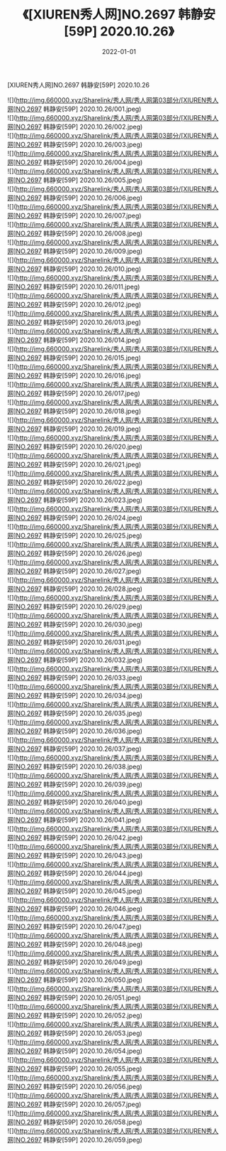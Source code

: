 ﻿---
layout: post
title:  《[XIUREN秀人网]NO.2697 韩静安[59P] 2020.10.26》
date:   2022-01-01
img: http://img.660000.xyz/Sharelink/秀人网/秀人网第03部分/[XIUREN秀人网]NO.2697 韩静安[59P] 2020.10.26/000.jpg
categories: [美女, 清纯, 唯美]
---

[XIUREN秀人网]NO.2697 韩静安[59P] 2020.10.26

 ![](http://img.660000.xyz/Sharelink/秀人网/秀人网第03部分/[XIUREN秀人网]NO.2697 韩静安[59P] 2020.10.26/001.jpeg) <br>![](http://img.660000.xyz/Sharelink/秀人网/秀人网第03部分/[XIUREN秀人网]NO.2697 韩静安[59P] 2020.10.26/002.jpeg) <br>![](http://img.660000.xyz/Sharelink/秀人网/秀人网第03部分/[XIUREN秀人网]NO.2697 韩静安[59P] 2020.10.26/003.jpeg) <br>![](http://img.660000.xyz/Sharelink/秀人网/秀人网第03部分/[XIUREN秀人网]NO.2697 韩静安[59P] 2020.10.26/004.jpeg) <br>![](http://img.660000.xyz/Sharelink/秀人网/秀人网第03部分/[XIUREN秀人网]NO.2697 韩静安[59P] 2020.10.26/005.jpeg) <br>![](http://img.660000.xyz/Sharelink/秀人网/秀人网第03部分/[XIUREN秀人网]NO.2697 韩静安[59P] 2020.10.26/006.jpeg) <br>![](http://img.660000.xyz/Sharelink/秀人网/秀人网第03部分/[XIUREN秀人网]NO.2697 韩静安[59P] 2020.10.26/007.jpeg) <br>![](http://img.660000.xyz/Sharelink/秀人网/秀人网第03部分/[XIUREN秀人网]NO.2697 韩静安[59P] 2020.10.26/008.jpeg) <br>![](http://img.660000.xyz/Sharelink/秀人网/秀人网第03部分/[XIUREN秀人网]NO.2697 韩静安[59P] 2020.10.26/009.jpeg) <br>![](http://img.660000.xyz/Sharelink/秀人网/秀人网第03部分/[XIUREN秀人网]NO.2697 韩静安[59P] 2020.10.26/010.jpeg) <br>![](http://img.660000.xyz/Sharelink/秀人网/秀人网第03部分/[XIUREN秀人网]NO.2697 韩静安[59P] 2020.10.26/011.jpeg) <br>![](http://img.660000.xyz/Sharelink/秀人网/秀人网第03部分/[XIUREN秀人网]NO.2697 韩静安[59P] 2020.10.26/012.jpeg) <br>![](http://img.660000.xyz/Sharelink/秀人网/秀人网第03部分/[XIUREN秀人网]NO.2697 韩静安[59P] 2020.10.26/013.jpeg) <br>![](http://img.660000.xyz/Sharelink/秀人网/秀人网第03部分/[XIUREN秀人网]NO.2697 韩静安[59P] 2020.10.26/014.jpeg) <br>![](http://img.660000.xyz/Sharelink/秀人网/秀人网第03部分/[XIUREN秀人网]NO.2697 韩静安[59P] 2020.10.26/015.jpeg) <br>![](http://img.660000.xyz/Sharelink/秀人网/秀人网第03部分/[XIUREN秀人网]NO.2697 韩静安[59P] 2020.10.26/016.jpeg) <br>![](http://img.660000.xyz/Sharelink/秀人网/秀人网第03部分/[XIUREN秀人网]NO.2697 韩静安[59P] 2020.10.26/017.jpeg) <br>![](http://img.660000.xyz/Sharelink/秀人网/秀人网第03部分/[XIUREN秀人网]NO.2697 韩静安[59P] 2020.10.26/018.jpeg) <br>![](http://img.660000.xyz/Sharelink/秀人网/秀人网第03部分/[XIUREN秀人网]NO.2697 韩静安[59P] 2020.10.26/019.jpeg) <br>![](http://img.660000.xyz/Sharelink/秀人网/秀人网第03部分/[XIUREN秀人网]NO.2697 韩静安[59P] 2020.10.26/020.jpeg) <br>![](http://img.660000.xyz/Sharelink/秀人网/秀人网第03部分/[XIUREN秀人网]NO.2697 韩静安[59P] 2020.10.26/021.jpeg) <br>![](http://img.660000.xyz/Sharelink/秀人网/秀人网第03部分/[XIUREN秀人网]NO.2697 韩静安[59P] 2020.10.26/022.jpeg) <br>![](http://img.660000.xyz/Sharelink/秀人网/秀人网第03部分/[XIUREN秀人网]NO.2697 韩静安[59P] 2020.10.26/023.jpeg) <br>![](http://img.660000.xyz/Sharelink/秀人网/秀人网第03部分/[XIUREN秀人网]NO.2697 韩静安[59P] 2020.10.26/024.jpeg) <br>![](http://img.660000.xyz/Sharelink/秀人网/秀人网第03部分/[XIUREN秀人网]NO.2697 韩静安[59P] 2020.10.26/025.jpeg) <br>![](http://img.660000.xyz/Sharelink/秀人网/秀人网第03部分/[XIUREN秀人网]NO.2697 韩静安[59P] 2020.10.26/026.jpeg) <br>![](http://img.660000.xyz/Sharelink/秀人网/秀人网第03部分/[XIUREN秀人网]NO.2697 韩静安[59P] 2020.10.26/027.jpeg) <br>![](http://img.660000.xyz/Sharelink/秀人网/秀人网第03部分/[XIUREN秀人网]NO.2697 韩静安[59P] 2020.10.26/028.jpeg) <br>![](http://img.660000.xyz/Sharelink/秀人网/秀人网第03部分/[XIUREN秀人网]NO.2697 韩静安[59P] 2020.10.26/029.jpeg) <br>![](http://img.660000.xyz/Sharelink/秀人网/秀人网第03部分/[XIUREN秀人网]NO.2697 韩静安[59P] 2020.10.26/030.jpeg) <br>![](http://img.660000.xyz/Sharelink/秀人网/秀人网第03部分/[XIUREN秀人网]NO.2697 韩静安[59P] 2020.10.26/031.jpeg) <br>![](http://img.660000.xyz/Sharelink/秀人网/秀人网第03部分/[XIUREN秀人网]NO.2697 韩静安[59P] 2020.10.26/032.jpeg) <br>![](http://img.660000.xyz/Sharelink/秀人网/秀人网第03部分/[XIUREN秀人网]NO.2697 韩静安[59P] 2020.10.26/033.jpeg) <br>![](http://img.660000.xyz/Sharelink/秀人网/秀人网第03部分/[XIUREN秀人网]NO.2697 韩静安[59P] 2020.10.26/034.jpeg) <br>![](http://img.660000.xyz/Sharelink/秀人网/秀人网第03部分/[XIUREN秀人网]NO.2697 韩静安[59P] 2020.10.26/035.jpeg) <br>![](http://img.660000.xyz/Sharelink/秀人网/秀人网第03部分/[XIUREN秀人网]NO.2697 韩静安[59P] 2020.10.26/036.jpeg) <br>![](http://img.660000.xyz/Sharelink/秀人网/秀人网第03部分/[XIUREN秀人网]NO.2697 韩静安[59P] 2020.10.26/037.jpeg) <br>![](http://img.660000.xyz/Sharelink/秀人网/秀人网第03部分/[XIUREN秀人网]NO.2697 韩静安[59P] 2020.10.26/038.jpeg) <br>![](http://img.660000.xyz/Sharelink/秀人网/秀人网第03部分/[XIUREN秀人网]NO.2697 韩静安[59P] 2020.10.26/039.jpeg) <br>![](http://img.660000.xyz/Sharelink/秀人网/秀人网第03部分/[XIUREN秀人网]NO.2697 韩静安[59P] 2020.10.26/040.jpeg) <br>![](http://img.660000.xyz/Sharelink/秀人网/秀人网第03部分/[XIUREN秀人网]NO.2697 韩静安[59P] 2020.10.26/041.jpeg) <br>![](http://img.660000.xyz/Sharelink/秀人网/秀人网第03部分/[XIUREN秀人网]NO.2697 韩静安[59P] 2020.10.26/042.jpeg) <br>![](http://img.660000.xyz/Sharelink/秀人网/秀人网第03部分/[XIUREN秀人网]NO.2697 韩静安[59P] 2020.10.26/043.jpeg) <br>![](http://img.660000.xyz/Sharelink/秀人网/秀人网第03部分/[XIUREN秀人网]NO.2697 韩静安[59P] 2020.10.26/044.jpeg) <br>![](http://img.660000.xyz/Sharelink/秀人网/秀人网第03部分/[XIUREN秀人网]NO.2697 韩静安[59P] 2020.10.26/045.jpeg) <br>![](http://img.660000.xyz/Sharelink/秀人网/秀人网第03部分/[XIUREN秀人网]NO.2697 韩静安[59P] 2020.10.26/046.jpeg) <br>![](http://img.660000.xyz/Sharelink/秀人网/秀人网第03部分/[XIUREN秀人网]NO.2697 韩静安[59P] 2020.10.26/047.jpeg) <br>![](http://img.660000.xyz/Sharelink/秀人网/秀人网第03部分/[XIUREN秀人网]NO.2697 韩静安[59P] 2020.10.26/048.jpeg) <br>![](http://img.660000.xyz/Sharelink/秀人网/秀人网第03部分/[XIUREN秀人网]NO.2697 韩静安[59P] 2020.10.26/049.jpeg) <br>![](http://img.660000.xyz/Sharelink/秀人网/秀人网第03部分/[XIUREN秀人网]NO.2697 韩静安[59P] 2020.10.26/050.jpeg) <br>![](http://img.660000.xyz/Sharelink/秀人网/秀人网第03部分/[XIUREN秀人网]NO.2697 韩静安[59P] 2020.10.26/051.jpeg) <br>![](http://img.660000.xyz/Sharelink/秀人网/秀人网第03部分/[XIUREN秀人网]NO.2697 韩静安[59P] 2020.10.26/052.jpeg) <br>![](http://img.660000.xyz/Sharelink/秀人网/秀人网第03部分/[XIUREN秀人网]NO.2697 韩静安[59P] 2020.10.26/053.jpeg) <br>![](http://img.660000.xyz/Sharelink/秀人网/秀人网第03部分/[XIUREN秀人网]NO.2697 韩静安[59P] 2020.10.26/054.jpeg) <br>![](http://img.660000.xyz/Sharelink/秀人网/秀人网第03部分/[XIUREN秀人网]NO.2697 韩静安[59P] 2020.10.26/055.jpeg) <br>![](http://img.660000.xyz/Sharelink/秀人网/秀人网第03部分/[XIUREN秀人网]NO.2697 韩静安[59P] 2020.10.26/056.jpeg) <br>![](http://img.660000.xyz/Sharelink/秀人网/秀人网第03部分/[XIUREN秀人网]NO.2697 韩静安[59P] 2020.10.26/057.jpeg) <br>![](http://img.660000.xyz/Sharelink/秀人网/秀人网第03部分/[XIUREN秀人网]NO.2697 韩静安[59P] 2020.10.26/058.jpeg) <br>![](http://img.660000.xyz/Sharelink/秀人网/秀人网第03部分/[XIUREN秀人网]NO.2697 韩静安[59P] 2020.10.26/059.jpeg) <br>
